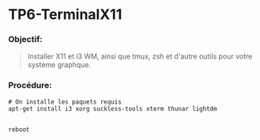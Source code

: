 # TP6-TerminalX11

### Objectif:

> Installer X11 et i3 WM, ainsi que tmux, zsh et d'autre outils pour votre système graphque. 

### Procédure:

```
# On installe les paquets requis
apt-get install i3 xorg suckless-tools xterm thunar lightdm


reboot
```
